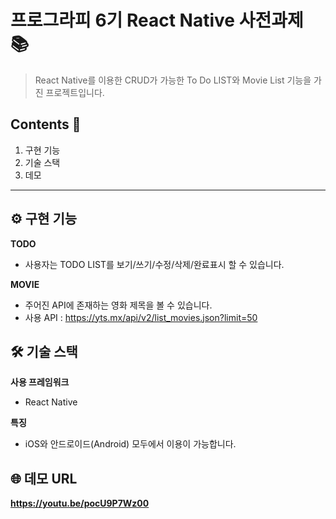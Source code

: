 # 프로그라피 6기 React Native 사전과제 📚
> React Native를 이용한 CRUD가 가능한 To Do LIST와 Movie List 기능을 가진 프로젝트입니다.

## Contents 📌
1. 구현 기능  
2. 기술 스택  
3. 데모  

---
## ⚙️ 구현 기능  

**TODO** 

- 사용자는 TODO LIST를 보기/쓰기/수정/삭제/완료표시 할 수 있습니다.

**MOVIE** 

- 주어진 API에 존재하는 영화 제목을 볼 수 있습니다.  
- 사용 API : https://yts.mx/api/v2/list_movies.json?limit=50


## 🛠 기술 스택  

**사용 프레임워크** 

- React Native

**특징** 

- iOS와 안드로이드(Android) 모두에서 이용이 가능합니다.


## 🌐 데모 URL  

**https://youtu.be/pocU9P7Wz00**
